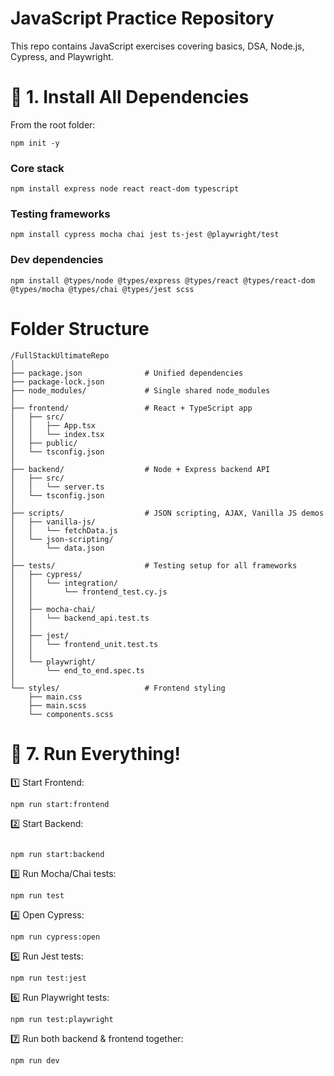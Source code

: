 # JavaScript Practice Repository

This repo contains JavaScript exercises covering basics, DSA, Node.js, Cypress, and Playwright.


# 🔧 1. Install All Dependencies
From the root folder:
```
npm init -y
```
### Core stack
```
npm install express node react react-dom typescript 
```
### Testing frameworks
```
npm install cypress mocha chai jest ts-jest @playwright/test
```
### Dev dependencies
```
npm install @types/node @types/express @types/react @types/react-dom @types/mocha @types/chai @types/jest scss
```


# Folder Structure

```
/FullStackUltimateRepo
│
├── package.json              # Unified dependencies
├── package-lock.json         
├── node_modules/             # Single shared node_modules
│
├── frontend/                 # React + TypeScript app
│   ├── src/
│   │   ├── App.tsx
│   │   └── index.tsx
│   ├── public/
│   └── tsconfig.json
│
├── backend/                  # Node + Express backend API
│   ├── src/
│   │   └── server.ts
│   └── tsconfig.json
│
├── scripts/                  # JSON scripting, AJAX, Vanilla JS demos
│   ├── vanilla-js/
│   │   └── fetchData.js
│   └── json-scripting/
│       └── data.json
│
├── tests/                    # Testing setup for all frameworks
│   ├── cypress/
│   │   └── integration/
│   │       └── frontend_test.cy.js
│   │
│   ├── mocha-chai/
│   │   └── backend_api.test.ts
│   │
│   ├── jest/
│   │   └── frontend_unit.test.ts
│   │
│   └── playwright/
│       └── end_to_end.spec.ts
│
└── styles/                   # Frontend styling
    ├── main.css
    ├── main.scss
    └── components.scss

```

# 🚀 7. Run Everything!
1️⃣ Start Frontend:
```
npm run start:frontend
```

2️⃣ Start Backend:
```

npm run start:backend
```
3️⃣ Run Mocha/Chai tests:

```
npm run test
```
4️⃣ Open Cypress:

```
npm run cypress:open
```
5️⃣ Run Jest tests:

```
npm run test:jest
```
6️⃣ Run Playwright tests:

```
npm run test:playwright
```
7️⃣ Run both backend & frontend together:

```
npm run dev
```

